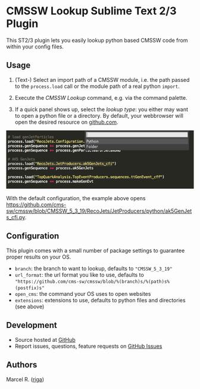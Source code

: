 # CMSSW Lookup Sublime Text 2/3 Plugin

This ST2/3 plugin lets you easily lookup python based CMSSW code from within your config files.


## Usage

1.  (Text-) Select an import path of a CMSSW module, i.e. the path passed to the ``process.load``
    call or the module path of a real python ``import``.

2.  Execute the _CMSSW Lookup_ command, e.g. via the command palette.

3.  If a quick panel shows up, select the _lookup type_: you either may want to open a python file or a directory.
    By default, your webbrowser will open the desired resource on [github.com](https://github.com/cms-sw/cmssw).

![cmsswlookup usage](https://raw.githubusercontent.com/riga/CMSSWLookup/master/img/sh.png)

With the default configuration, the example above opens
https://github.com/cms-sw/cmssw/blob/CMSSW_5_3_19/RecoJets/JetProducers/python/ak5GenJets_cfi.py.


## Configuration

This plugin comes with a small number of package settings to guarantee proper results on your OS.

  - ``branch``: the branch to want to lookup, defaults to ``"CMSSW_5_3_19"``
  - ``url_format``: the url format you like to use, defaults to ``"https://github.com/cms-sw/cmssw/blob/%(branch)s/%(path)s%(postfix)s"``
  - ``open_cms``: the command your OS uses to open websites
  - ``extensions``: extensions to use, defaults to python files and directories (see above)


## Development

- Source hosted at [GitHub](https://github.com/riga/CMSSWLookup)
- Report issues, questions, feature requests on
[GitHub Issues](https://github.com/riga/CMSSWLookup/issues)


## Authors

Marcel R. ([riga](https://github.com/riga))

